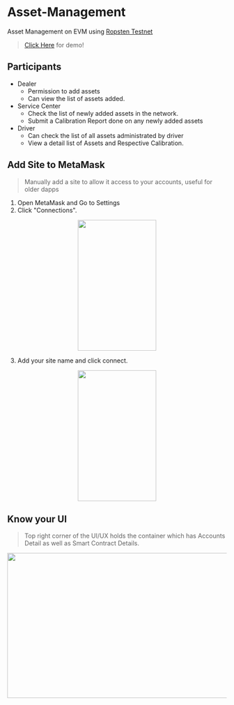 # Asset-Management
Asset Management on EVM using [Ropsten Testnet](https://ropsten.etherscan.io/) 

> [Click Here](https://www.riftenterprises.com/blockchainDemos/assetManagement01) for demo!

## Participants

- Dealer
  - Permission to add assets
  - Can view the list of assets added.
- Service Center
  - Check the list of newly added assets in the network.
  - Submit a Calibration Report done on any newly added assets
- Driver
  - Can check the list of all assets administrated by driver
  - View a detail list of Assets and Respective Calibration.


## Add Site to MetaMask

> Manually add a site to allow it access to your accounts, useful for older dapps

1. Open MetaMask and Go to Settings
2. Click "Connections".

<p align="center">
  <img width="180" height="300" src="https://papandas.github.io/Asset-Management/instructions/2019-11-12_0433.png">
</p>

3. Add your site name and click connect.

<p align="center">
  <img width="180" height="300" src="https://papandas.github.io/Asset-Management/instructions/2019-11-12_0434.png">
</p>

## Know your UI

> Top right corner of the UI/UX holds the container which has Accounts Detail as well as Smart Contract Details. 

<p align="center">
  <img width="683" height="333" src="https://papandas.github.io/Asset-Management/instructions/2019-11-12_0445.png">
</p>